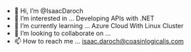 - 👋 Hi, I’m @IsaacDaroch
- 👀 I’m interested in ... Developing APIs with .NET
- 🌱 I’m currently learning ... Azure Cloud With Linux Cluster
- 💞️ I’m looking to collaborate on ...
- 📫 How to reach me ... isaac.daroch@coasinlogicalis.com

<!---
IsaacDaroch/IsaacDaroch is a ✨ special ✨ repository because its `README.md` (this file) appears on your GitHub profile.
You can click the Preview link to take a look at your changes.
--->
